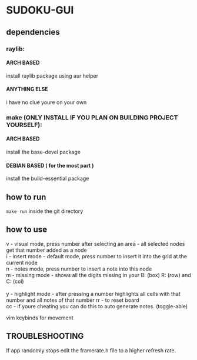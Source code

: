 # SUDOKU-GUI

## dependencies
### raylib:
#### ARCH BASED
install raylib package using aur helper
#### ANYTHING ELSE
i have no clue youre on your own

### make (ONLY INSTALL IF YOU PLAN ON BUILDING PROJECT YOURSELF):
#### ARCH BASED
install the base-devel package
#### DEBIAN BASED ( for the most part )
install the build-essential package

## how to run
`make run` inside the git directory 

## how to use
v - visual mode, press number after selecting an area - all selected nodes get that number added as a node <br>
i - insert mode - default mode, press number to insert it into the grid at the current node <br>
n - notes mode, press number to insert a note into this node <br>
m - missing mode - shows all the digits missing in your B: (box) R: (row) and C: (col) <br><br>
y - highlight mode - after pressing a number highlights all cells with that number and all notes of that number
rr - to reset board <br>
cc - if youre cheating you can do this to auto generate notes. (toggle-able)<br>

vim keybinds for movement


## TROUBLESHOOTING

If app randomly stops edit the framerate.h file to a higher refresh rate.
